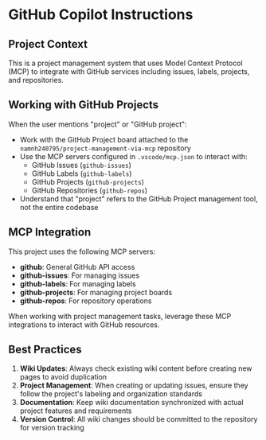 # GitHub Copilot Instructions

## Project Context

This is a project management system that uses Model Context Protocol (MCP) to integrate with GitHub services including issues, labels, projects, and repositories.

<!-- ## Working with Wiki

When the user mentions "wiki" or "documentation":

- Always reference and work with files in the `/wiki` directory of this repository
- The wiki contains the Software Requirements Specification (SRS) and project documentation
- When updating or creating wiki content, maintain the existing structure and format
- Wiki files are in Markdown format and should follow documentation best practices -->

## Working with GitHub Projects

When the user mentions "project" or "GitHub project":

- Work with the GitHub Project board attached to the `namnh240795/project-management-via-mcp` repository
- Use the MCP servers configured in `.vscode/mcp.json` to interact with:
  - GitHub Issues (`github-issues`)
  - GitHub Labels (`github-labels`)
  - GitHub Projects (`github-projects`)
  - GitHub Repositories (`github-repos`)
- Understand that "project" refers to the GitHub Project management tool, not the entire codebase

## MCP Integration

This project uses the following MCP servers:

- **github**: General GitHub API access
- **github-issues**: For managing issues
- **github-labels**: For managing labels
- **github-projects**: For managing project boards
- **github-repos**: For repository operations

When working with project management tasks, leverage these MCP integrations to interact with GitHub resources.

## Best Practices

1. **Wiki Updates**: Always check existing wiki content before creating new pages to avoid duplication
2. **Project Management**: When creating or updating issues, ensure they follow the project's labeling and organization standards
3. **Documentation**: Keep wiki documentation synchronized with actual project features and requirements
4. **Version Control**: All wiki changes should be committed to the repository for version tracking
